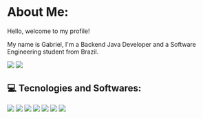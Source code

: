 # About Me:
Hello, welcome to my profile! <br> 

My name is Gabriel, I'm a Backend Java Developer and a Software Engineering student from Brazil. 


![](https://github-readme-stats.vercel.app/api?username=gabrielreisresende&theme=vue-dark&hide_border=false&include_all_commits=false&count_private=true)
![](https://github-readme-stats.vercel.app/api/top-langs/?username=gabrielreisresende&theme=vue-dark&hide_border=false&include_all_commits=true&count_private=true&layout=compact)

## 💻 Tecnologies and Softwares:
<div>
    <img src="https://img.shields.io/badge/java-%23ED8B00.svg?style=for-the-badge&logo=openjdk&logoColor=white" style="display: inline-block;">
    <img src="https://img.shields.io/badge/spring-%236DB33F.svg?style=for-the-badge&logo=spring&logoColor=white" style="display: inline-block;">
    <img src="https://img.shields.io/badge/Oracle-F80000?style=for-the-badge&logo=oracle&logoColor=white" style="display: inline-block;">
    <img src="https://img.shields.io/badge/mysql-%2300000f.svg?style=for-the-badge&logo=mysql&logoColor=white" style="display: inline-block;">
    <img src="https://img.shields.io/badge/docker-%230db7ed.svg?style=for-the-badge&logo=docker&logoColor=white" style="display: inline-block;">
    <img src="https://img.shields.io/badge/Postman-FF6C37?style=for-the-badge&logo=postman&logoColor=white" style="display: inline-block;">
    <img src="https://img.shields.io/badge/jira-%230A0FFF.svg?style=for-the-badge&logo=jira&logoColor=white" style="display: inline-block;">
</div>
